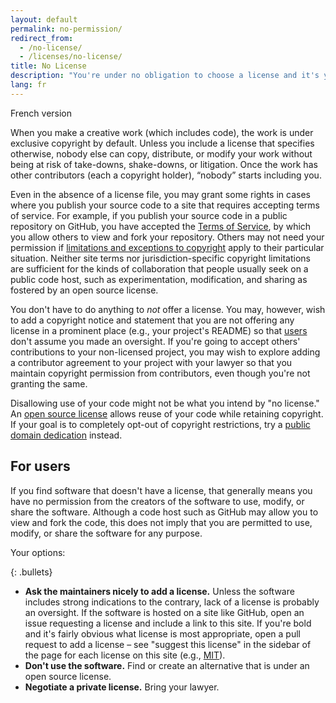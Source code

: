 ```yaml
---
layout: default
permalink: no-permission/
redirect_from:
  - /no-license/
  - /licenses/no-license/
title: No License
description: "You're under no obligation to choose a license and it's your right not to include one with your code or project. But please note that opting out of open source licenses doesn't mean you're opting out of copyright law."
lang: fr
---
```


French version

When you make a creative work (which includes code), the work is under exclusive copyright by default. Unless you include a license that specifies otherwise, nobody else can copy, distribute, or modify your work without being at risk of take-downs, shake-downs, or litigation. Once the work has other contributors (each a copyright holder), “nobody” starts including you.

Even in the absence of a license file, you may grant some rights in cases where you publish your source code to a site that requires accepting terms of service. For example, if you publish your source code in a public repository on GitHub, you have accepted the [Terms of Service](https://help.github.com/articles/github-terms-of-service), by which you allow others to view and fork your repository. Others may not need your permission if [limitations and exceptions to copyright](https://en.wikipedia.org/wiki/Limitations_and_exceptions_to_copyright) apply to their particular situation. Neither site terms nor jurisdiction-specific copyright limitations are sufficient for the kinds of collaboration that people usually seek on a public code host, such as experimentation, modification, and sharing as fostered by an open source license.

You don't have to do anything to *not* offer a license. You may, however, wish to add a copyright notice and statement that you are not offering any license in a prominent place (e.g., your project's README) so that [users](#for-users) don't assume you made an oversight. If you're going to accept others' contributions to your non-licensed project, you may wish to explore adding a contributor agreement to your project with your lawyer so that you maintain copyright permission from contributors, even though you're not granting the same.

Disallowing use of your code might not be what you intend by "no license." An [open source license](/) allows reuse of your code while retaining copyright. If your goal is to completely opt-out of copyright restrictions, try a [public domain dedication](/licenses/#unlicense) instead.

## For users

If you find software that doesn't have a license, that generally means you have no permission from the creators of the software to use, modify, or share the software. Although a code host such as GitHub may allow you to view and fork the code, this does not imply that you are permitted to use, modify, or share the software for any purpose.

Your options:

{: .bullets}

- **Ask the maintainers nicely to add a license.** Unless the software includes strong indications to the contrary, lack of a license is probably an oversight. If the software is hosted on a site like GitHub, open an issue requesting a license and include a link to this site. If you're bold and it's fairly obvious what license is most appropriate, open a pull request to add a license – see "suggest this license" in the sidebar of the page for each license on this site (e.g., [MIT](/licenses/mit/#suggest-this-license)).
- **Don't use the software.** Find or create an alternative that is under an open source license.
- **Negotiate a private license.** Bring your lawyer.
